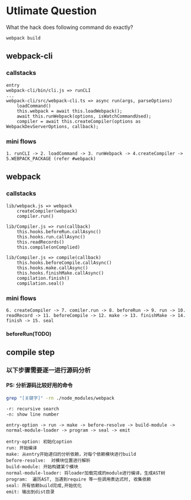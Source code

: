 # Utlimate Question

What the hack does following command do exactly?
```
webpack build
```

## webpack-cli

### callstacks
```
entry
webpack-cli/bin/cli.js => runCLI
...
webpack-cli/src/webpack-cli.ts => async run(args, parseOptions)
    loadCommand()
    this.webpack = await this.loadWebpack();
    await this.runWebpack(options, isWatchCommandUsed);
    compiler = await this.createCompiler(options as WebpackDevServerOptions, callback);

```

### mini flows
```
1. runCLI -> 2. loadCommand -> 3. runWebpack -> 4.createCompiler -> 5.WEBPACK_PACKAGE (refer #webpack)
```

## webpack

### callstacks

```
lib/webpack.js => webpack
    createCompiler(webpack)
    compiler.run()

lib/Compiler.js => run(callback)
    this.hooks.beforeRun.callAsync()
    this.hooks.run.callAsync()
    this.readRecords()
    this.compile(onComplied)

lib/Compiler.js => compile(callback)
    this.hooks.beforeCompile.callAsync()
    this.hooks.make.callAsync()
    this.hooks.finishMake.callAsync()
    compilation.finish()
    compilation.seal()

```

### mini flows
```
6. createCompiler -> 7. comiler.run -> 8. beforeRun -> 9. run -> 10. readRecord -> 11. beforeCompile -> 12. make -> 13. finishMake -> 14. finish -> 15. seal 
```

#### beforeRun(TODO)


## compile step

### 以下步骤需要逐一进行源码分析

#### PS: 分析源码比较好用的命令
```sh
grep "[关键字]" -rn ./node_modules/webpack

-r: recursive search
-n: show line number
```

```
entry-option -> run -> make -> before-resolve -> build-module -> normal-module-loader -> program -> seal -> emit

entry-option: 初始化option
run: 开始编译
make: 从entry开始递归的分析依赖，对每个依赖模块进行build
before-resolve:  对模块位置进行解析
build-module: 开始构建某个模块
normal-module-loader: 将loader加载完成的module进行编译，生成AST树
program:  遍历AST, 当遇到require 等一些调用表达式时, 收集依赖
seal: 所有依赖build完成,开始优化
emit: 输出到dist目录

```